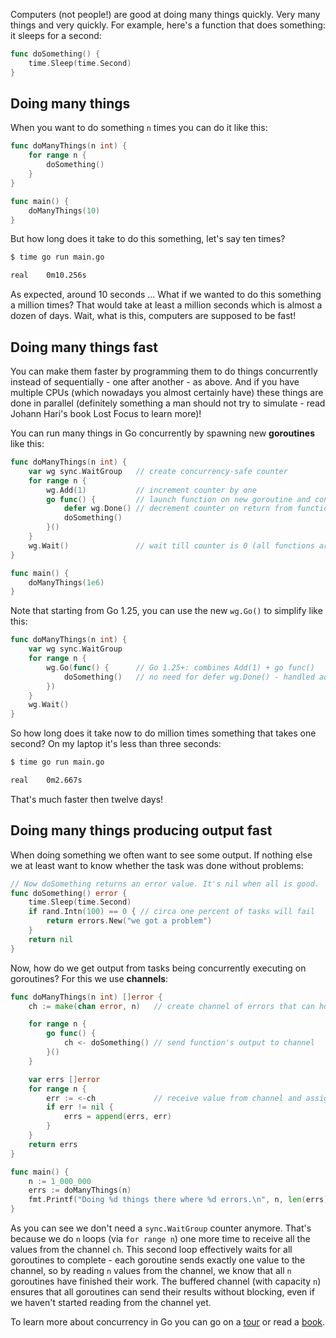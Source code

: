 Computers (not people!) are good at doing many things quickly. Very many things and very quickly. For example, here's a function that does something: it sleeps for a second:

```go
func doSomething() {
    time.Sleep(time.Second)
}
```

## Doing many things

When you want to do something `n` times you can do it like this:

```go
func doManyThings(n int) {
    for range n {
        doSomething()
    }
}

func main() {
    doManyThings(10)
}
```

But how long does it take to do this something, let's say ten times?

```sh
$ time go run main.go 

real    0m10.256s
```

As expected, around 10 seconds ... What if we wanted to do this something a million times? That would take at least a million seconds which is almost a dozen of days. Wait, what is this, computers are supposed to be fast!

## Doing many things fast

You can make them faster by programming them to do things concurrently instead of sequentially - one after another - as above. And if you have multiple CPUs (which nowadays you almost certainly have) these things are done in parallel (definitely something a man should not try to simulate - read Johann Hari's book Lost Focus to learn more)!

You can run many things in Go concurrently by spawning new **goroutines** like this:

```go
func doManyThings(n int) {
    var wg sync.WaitGroup   // create concurrency-safe counter
    for range n {
        wg.Add(1)           // increment counter by one
        go func() {         // launch function on new goroutine and continue
            defer wg.Done() // decrement counter on return from function
            doSomething()
        }()
    }
    wg.Wait()               // wait till counter is 0 (all functions are done)
}

func main() {
    doManyThings(1e6)
}
```

Note that starting from Go 1.25, you can use the new `wg.Go()` to simplify like this:

```go
func doManyThings(n int) {
    var wg sync.WaitGroup
    for range n {
        wg.Go(func() {      // Go 1.25+: combines Add(1) + go func()
            doSomething()   // no need for defer wg.Done() - handled automatically
        })
    }
    wg.Wait()
}
```

So how long does it take now to do million times something that takes one second? On my laptop it's less than three seconds:

```sh
$ time go run main.go 

real    0m2.667s
```

That's much faster then twelve days!

## Doing many things producing output fast

When doing something we often want to see some output. If nothing else we at least want to know whether the task was done without problems:

```go
// Now doSomething returns an error value. It's nil when all is good.
func doSomething() error {
    time.Sleep(time.Second)
    if rand.Intn(100) == 0 { // circa one percent of tasks will fail
        return errors.New("we got a problem")
    }
    return nil
}
```

Now, how do we get output from tasks being concurrently executing on goroutines? For this we use **channels**:

```go
func doManyThings(n int) []error {
    ch := make(chan error, n)   // create channel of errors that can hold n items

    for range n {
        go func() {
            ch <- doSomething() // send function's output to channel
        }()
    }

    var errs []error
    for range n {
        err := <-ch             // receive value from channel and assign it to err
        if err != nil {
            errs = append(errs, err)
        }
    }
    return errs
}

func main() {
    n := 1_000_000
    errs := doManyThings(n)
    fmt.Printf("Doing %d things there where %d errors.\n", n, len(errs))
}
```

As you can see we don't need a `sync.WaitGroup` counter anymore. That's because we do `n` loops (via `for range n`) one more time to receive all the values from the channel `ch`. This second loop effectively waits for all goroutines to complete - each goroutine sends exactly one value to the channel, so by reading `n` values from the channel, we know that all `n` goroutines have finished their work. The buffered channel (with capacity `n`) ensures that all goroutines can send their results without blocking, even if we haven't started reading from the channel yet.

To learn more about concurrency in Go you can go on a [tour](https://go.dev/tour/concurrency/1) or read a [book](https://www.gopl.io/).
